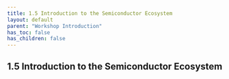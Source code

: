 ```yaml
---
title: 1.5 Introduction to the Semiconductor Ecosystem
layout: default
parent: "Workshop Introduction"
has_toc: false
has_children: false
---
```

## 1.5 Introduction to the Semiconductor Ecosystem
